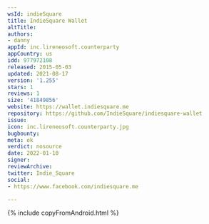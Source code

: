 ```yaml
---
wsId: indieSquare
title: IndieSquare Wallet
altTitle: 
authors:
- danny
appId: inc.lireneosoft.counterparty
appCountry: us
idd: 977972108
released: 2015-05-03
updated: 2021-08-17
version: '1.255'
stars: 1
reviews: 1
size: '41849856'
website: https://wallet.indiesquare.me
repository: https://github.com/IndieSquare/indiesquare-wallet
issue: 
icon: inc.lireneosoft.counterparty.jpg
bugbounty: 
meta: ok
verdict: nosource
date: 2022-01-10
signer: 
reviewArchive: 
twitter: Indie_Square
social:
- https://www.facebook.com/indiesquare.me

---
```


{% include copyFromAndroid.html %}
